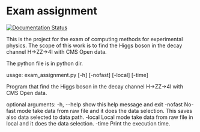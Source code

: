 # Exam assignment
[![Documentation Status](https://readthedocs.org/projects/higgs_to4l_analysis-g/badge/?version=latest)](https://higgs_to4l_analysis-g.readthedocs.io/en/latest/?badge=latest)

This is the project for the exam of computing methods for experimental physics. The scope of this work is to find the Higgs boson in the decay channel H->ZZ->4l with CMS Open data.

The python file is in python dir.

usage: exam_assignment.py [-h] [-nofast] [-local] [-time]

Program that find the Higgs boson in the decay channel H->ZZ->4l with CMS Open data.

optional arguments:
  -h, --help  show this help message and exit
  -nofast     No-fast mode take data from raw file and it does the data selection. This saves also data selected to
              data path.
  -local      Local mode take data from raw file in local and it does the data selection.
  -time       Print the execution time.
